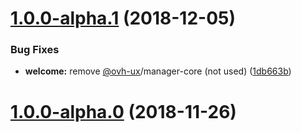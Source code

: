 # [1.0.0-alpha.1](https://github.com/ovh-ux/manager/compare/@ovh-ux/manager-welcome@1.0.0-alpha.0...@ovh-ux/manager-welcome@1.0.0-alpha.1) (2018-12-05)


### Bug Fixes

* **welcome:** remove [@ovh-ux](https://github.com/ovh-ux)/manager-core (not used) ([1db663b](https://github.com/ovh-ux/manager/commit/1db663b))



# [1.0.0-alpha.0](https://github.com/ovh-ux/manager/compare/@ovh-ux/manager-welcome@0.0.0...@ovh-ux/manager-welcome@1.0.0-alpha.0) (2018-11-26)



